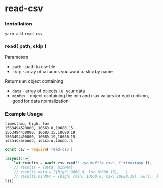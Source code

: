# read-csv

### Installation
```
yarn add read-csv
```

### read( path, skip );
Parameters
* `path` - path to csv file
* `skip` - array of columns you want to skip by name

Returns an object containing 
* `data` - array of objects i.e. your data 
* `minMax` - object containing the min and max values for each column, good for data normalization

### Example Usage
```
timestamp, high, low
1563494520000, 10660.0,10680.15
1563494460000, 10680.15,10680.19
1563494400000, 10680.19,10680.15
1563494340000, 10660.0,10680.15
```
```javascript
const csv = require('read-csv');

(async()=>{
    let results = await csv.read('./your-file.csv', ['timestamp']);
    // results = {data, minMax}
    // results.data = [{high:10660.0, low:10680.15},...]
    // results.minMax = {high: {min: 10660.0, max: 10680.19} low:{...} }
})()
```


